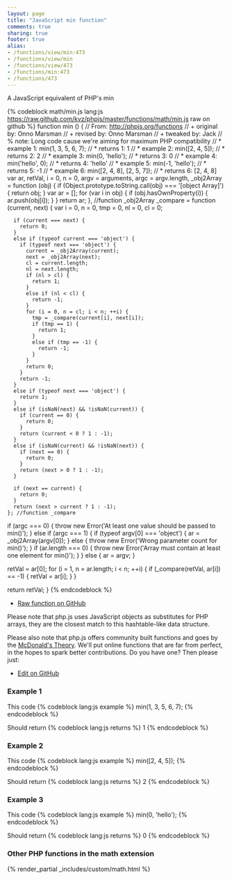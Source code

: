 ```yaml
---
layout: page
title: "JavaScript min function"
comments: true
sharing: true
footer: true
alias:
- /functions/view/min:473
- /functions/view/min
- /functions/view/473
- /functions/min:473
- /functions/473
---
```

<!-- Generated by Rakefile:build -->
A JavaScript equivalent of PHP's min

{% codeblock math/min.js lang:js https://raw.github.com/kvz/phpjs/master/functions/math/min.js raw on github %}
function min () {
  // From: http://phpjs.org/functions
  // +   original by: Onno Marsman
  // +    revised by: Onno Marsman
  // +    tweaked by: Jack
  // %          note: Long code cause we're aiming for maximum PHP compatibility
  // *     example 1: min(1, 3, 5, 6, 7);
  // *     returns 1: 1
  // *     example 2: min([2, 4, 5]);
  // *     returns 2: 2
  // *     example 3: min(0, 'hello');
  // *     returns 3: 0
  // *     example 4: min('hello', 0);
  // *     returns 4: 'hello'
  // *     example 5: min(-1, 'hello');
  // *     returns 5: -1
  // *     example 6: min([2, 4, 8], [2, 5, 7]);
  // *     returns 6: [2, 4, 8]
  var ar, retVal, i = 0,
    n = 0,
    argv = arguments,
    argc = argv.length,
    _obj2Array = function (obj) {
      if (Object.prototype.toString.call(obj) === '[object Array]') {
        return obj;
      }
      var ar = [];
      for (var i in obj) {
        if (obj.hasOwnProperty(i)) {
          ar.push(obj[i]);
        }
      }
      return ar;
    }, //function _obj2Array
    _compare = function (current, next) {
      var i = 0,
        n = 0,
        tmp = 0,
        nl = 0,
        cl = 0;

      if (current === next) {
        return 0;
      }
      else if (typeof current === 'object') {
        if (typeof next === 'object') {
          current = _obj2Array(current);
          next = _obj2Array(next);
          cl = current.length;
          nl = next.length;
          if (nl > cl) {
            return 1;
          }
          else if (nl < cl) {
            return -1;
          }
          for (i = 0, n = cl; i < n; ++i) {
            tmp = _compare(current[i], next[i]);
            if (tmp == 1) {
              return 1;
            }
            else if (tmp == -1) {
              return -1;
            }
          }
          return 0;
        }
        return -1;
      }
      else if (typeof next === 'object') {
        return 1;
      }
      else if (isNaN(next) && !isNaN(current)) {
        if (current == 0) {
          return 0;
        }
        return (current < 0 ? 1 : -1);
      }
      else if (isNaN(current) && !isNaN(next)) {
        if (next == 0) {
          return 0;
        }
        return (next > 0 ? 1 : -1);
      }

      if (next == current) {
        return 0;
      }
      return (next > current ? 1 : -1);
    }; //function _compare
  if (argc === 0) {
    throw new Error('At least one value should be passed to min()');
  }
  else if (argc === 1) {
    if (typeof argv[0] === 'object') {
      ar = _obj2Array(argv[0]);
    }
    else {
      throw new Error('Wrong parameter count for min()');
    }
    if (ar.length === 0) {
      throw new Error('Array must contain at least one element for min()');
    }
  }
  else {
    ar = argv;
  }

  retVal = ar[0];
  for (i = 1, n = ar.length; i < n; ++i) {
    if (_compare(retVal, ar[i]) == -1) {
      retVal = ar[i];
    }
  }

  return retVal;
}
{% endcodeblock %}

 - [Raw function on GitHub](https://github.com/kvz/phpjs/blob/master/functions/math/min.js)

Please note that php.js uses JavaScript objects as substitutes for PHP arrays, they are 
the closest match to this hashtable-like data structure. 

Please also note that php.js offers community built functions and goes by the 
[McDonald's Theory](https://medium.com/what-i-learned-building/9216e1c9da7d). We'll put online 
functions that are far from perfect, in the hopes to spark better contributions. 
Do you have one? Then please just: 

 - [Edit on GitHub](https://github.com/kvz/phpjs/edit/master/functions/math/min.js)

### Example 1
This code
{% codeblock lang:js example %}
min(1, 3, 5, 6, 7);
{% endcodeblock %}

Should return
{% codeblock lang:js returns %}
1
{% endcodeblock %}

### Example 2
This code
{% codeblock lang:js example %}
min([2, 4, 5]);
{% endcodeblock %}

Should return
{% codeblock lang:js returns %}
2
{% endcodeblock %}

### Example 3
This code
{% codeblock lang:js example %}
min(0, 'hello');
{% endcodeblock %}

Should return
{% codeblock lang:js returns %}
0
{% endcodeblock %}


### Other PHP functions in the math extension
{% render_partial _includes/custom/math.html %}

